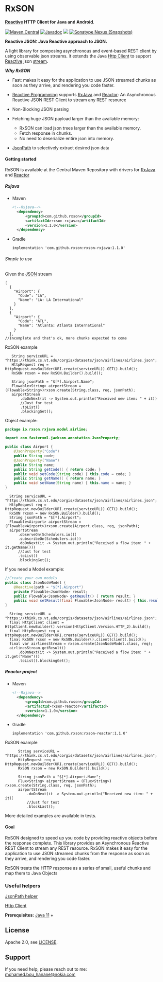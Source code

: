 RxSON
=====================
**[Reactive](http://www.reactive-streams.org/) HTTP Client for Java and Android.**

[![Maven Central](https://maven-badges.herokuapp.com/maven-central/com.github.rxson/rxson/badge.svg)](https://maven-badges.herokuapp.com/maven-central/com.github.rxson/rxson)
[![Javadoc](https://www.javadoc.io/badge/com.github.rxson/rxson.svg)](http://www.javadoc.io/doc/com.github.rxson/rxson)
![](https://img.shields.io/github/license/rxson/rxson.svg)
[![Sonatype Nexus (Snapshots)](https://img.shields.io/nexus/s/https/oss.sonatype.org/com.github.rxson/rxson.svg)](https://oss.sonatype.org/content/repositories/snapshots/com/github/rxson/rxson/)

**Reactive JSON: Java Reactive approach to JSON.**

A light library for composing asynchronous and event-based REST client by using observable json streams.
It extends the Java [Http Client](https://docs.oracle.com/en/java/javase/11/docs/api/java.net.http/java/net/http/HttpClient.html) 
to support [Reactive](http://www.reactive-streams.org/) json [stream](https://tools.ietf.org/html/rfc2616).
 
***Why RxSON***

- Fast: makes it easy for the application to use JSON streamed chunks as soon as they arrive, and rendering you code faster.
- [Reactive Programming](http://www.reactive-streams.org/) supports [RxJava](https://github.com/ReactiveX/RxJava) and [Reactor](https://github.com/reactor/reactor-core):
    An Asynchronous Reactive JSON REST Client to stream any REST resource
- Non-Blocking JSON parsing
- Fetching huge JSON payload larger than the available memory:
   * RxSON can load json trees larger than the available memory.
   * Fetch response in chunks.
   * No need to deserialize entire json into memory.
    
- [JsonPath](https://github.com/json-path/JsonPath) to selectively extract desired json data 

#### Getting started
RxSON is available at the Central Maven Repository with drivers for 
[RxJava](https://github.com/ReactiveX/RxJava) and [Reactor](https://github.com/reactor/reactor-core)

##### Rxjava
- Maven 
    ```xml
    <!--Rxjava-->
      <dependency>
          <groupId>com.github.rxson</groupId>
          <artifactId>rxson-rxjava</artifactId>
          <version>1.1.0</version>
      </dependency>
    ```
- Gradle
    ```
    implementation 'com.github.rxson:rxson-rxjava:1.1.0'
    ```
 ###### Simple to use
 Given the [JSON](https://think.cs.vt.edu/corgis/datasets/json/airlines/airlines.json) stream
 ```
 [
   {
     "Airport": {
       "Code": "LA",
       "Name": "LA: LA International"
     }
   },
   {
     "Airport": {
       "Code": "ATL",
       "Name": "Atlanta: Atlanta International"
     }
   },
 //Incomplete and that's ok, more chunks expected to come
 ```
 
 RxSON example
 ```
    String serviceURL = "https://think.cs.vt.edu/corgis/datasets/json/airlines/airlines.json";
    HttpRequest req = HttpRequest.newBuilder(URI.create(serviceURL)).GET().build();
    RxSON rxson = new RxSON.Builder().build();
 
    String jsonPath = "$[*].Airport.Name";
    Flowable<String> airportStream = (Flowable<String>)rxson.create(String.class, req, jsonPath);
    airportStream
        .doOnNext(it -> System.out.println("Received new item: " + it))
        //Just for test
        .toList()
        .blockingGet();
 ```
 
 Object example:
 
 ```java
 package io.rxson.rxjava.model.airline;
 
 import com.fasterxml.jackson.annotation.JsonProperty;
 
 public class Airport {
     @JsonProperty("Code")
     public String code;
     @JsonProperty("Name")
     public String name;
     public String getCode() { return code; }
     public void setCode(String code) { this.code = code; }
     public String getName() { return name; }
     public void setName(String name) { this.name = name; }
 }
 ```
 
 ```
   String serviceURL = "https://think.cs.vt.edu/corgis/datasets/json/airlines/airlines.json";
   HttpRequest req = HttpRequest.newBuilder(URI.create(serviceURL)).GET().build();
   RxSON rxson = new RxSON.Builder().build();
   String jsonPath = "$[*].Airport";
   Flowable<Airport> airportStream = (Flowable<Airport>)rxson.create(Airport.class, req, jsonPath);
   airportStream
       .observeOn(Schedulers.io())
       .subscribeOn(Schedulers.io())
       .doOnNext(it -> System.out.println("Received a flow item: " + it.getName()))
       //Just for test
       .toList()
       .blockingGet(); 
```
 
 If you need a Model example:
 
 ```java
 //Create your own models
 public class JsonNodeModel {
     @Reactive(path = "$[*].Airport")
     private Flowable<JsonNode> result;
     public Flowable<JsonNode> getResult() { return result; }
     public void setResult(final Flowable<JsonNode> result) { this.result = result; }
 }
 ```
 ```
   String serviceURL = "https://think.cs.vt.edu/corgis/datasets/json/airlines/airlines.json";
   final HttpClient client = HttpClient.newBuilder().version(HttpClient.Version.HTTP_2).build();
   final HttpRequest req = HttpRequest.newBuilder(URI.create(serviceURL)).GET().build();
   final RxSON rxson = new RxSON.Builder().client(client).build();
   final var airlinesStream = rxson.create(JsonNodeModel.class, req);
   airlinesStream.getResult()
       .doOnNext(it -> System.out.println("Received a flow item: " + it.get("Name")))
       .toList().blockingGet(); 
```
 
##### Reactor project
- Maven 
    ```xml
    <!--Rxjava-->
      <dependency>
          <groupId>com.github.rxson</groupId>
          <artifactId>rxson-reactor</artifactId>
          <version>1.1.0</version>
      </dependency>
    ```
- Gradle
    ```
    implementation 'com.github.rxson:rxson-reactor:1.1.0'
    ```
 RxSON example
 ```
       String serviceURL = "https://think.cs.vt.edu/corgis/datasets/json/airlines/airlines.json";
       HttpRequest req = HttpRequest.newBuilder(URI.create(serviceURL)).GET().build();
       RxSON rxson = new RxSON.Builder().build();

       String jsonPath = "$[*].Airport.Name";
       Flux<String> airportStream = (Flux<String>) rxson.create(String.class, req, jsonPath);
       airportStream
           .doOnNext(it -> System.out.println("Received new item: " + it))
           //Just for test
           .blockLast();
 ```

More detailed examples are available in tests.

#### Goal

 RxSON designed to speed up you code by providing reactive objects before the response complete.
 This library provides an Asynchronous Reactive REST Client to stream any REST resource.
 RxSON makes it easy for the application to use JSON streamed chunks from the response as soon as they arrive, and rendering you code faster.

 RxSON treats the HTTP response as a series of small, useful chunks and map them to Java Objects
 
### Useful helpers
[JsonPath helper](http://jsonpath.herokuapp.com/?path=$.store.book[*].author)

[Http Client](https://docs.oracle.com/en/java/javase/11/docs/api/java.net.http/java/net/http/HttpClient.html)

 **Prerequisites:** [Java 11](https://www.oracle.com/java/technologies/javase-jdk11-downloads.html) +
 
 ## License
 
 Apache 2.0, see [LICENSE](LICENSE).
 
 ## Support
 
 If you need help, please reach out to me: [mohamed.bou_hanane@nokia.com](mohamed.bou_hanane@nokia.com)